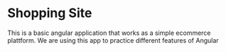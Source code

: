 # Shopping Site
This is a basic angular application that works as a simple ecommerce plattform.
We are using this app to practice different features of Angular
